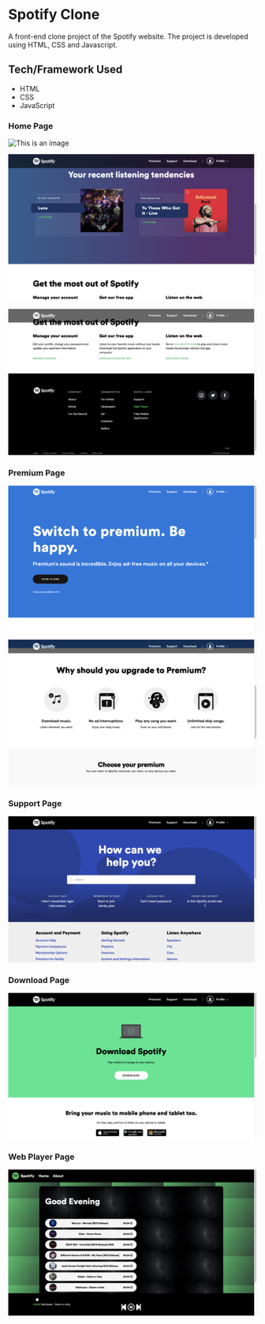 # Spotify Clone
A front-end clone project of the Spotify website. The project is developed using HTML, CSS and Javascript.

## Tech/Framework Used
* HTML
* CSS
* JavaScript


### Home Page


![This is an image](/assets/Initial1.png)

![This is an image](/assets/Initial2.png)

![This is an image](/assets/Initial3.png)



### Premium Page



![This is an image](/assets/Premium1.png)

![This is an image](/assets/Premium2.png)



### Support Page



![This is an image](/assets/Support.png)




### Download Page



![This is an image](/assets/Download.png)



### Web Player Page



![This is an image](/assets/WebPlayer.png)

